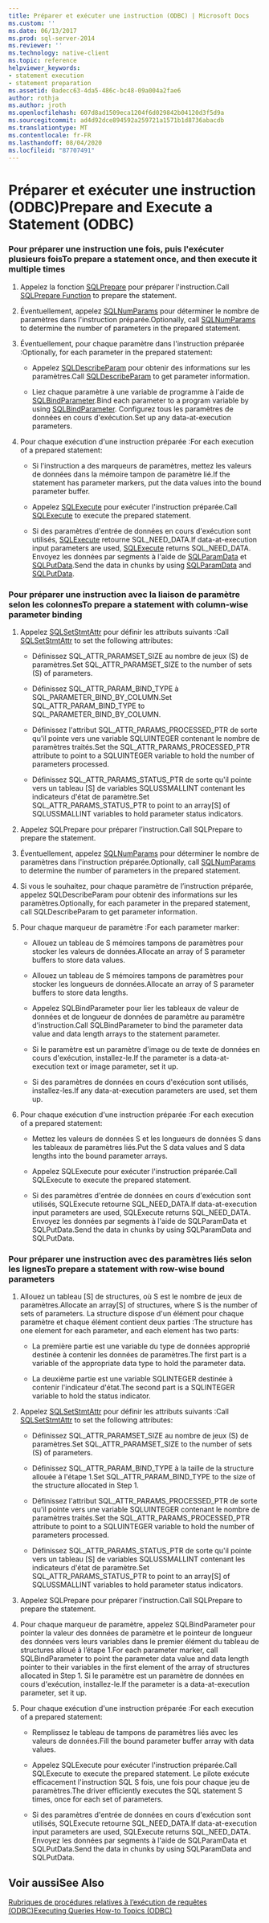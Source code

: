 ```yaml
---
title: Préparer et exécuter une instruction (ODBC) | Microsoft Docs
ms.custom: ''
ms.date: 06/13/2017
ms.prod: sql-server-2014
ms.reviewer: ''
ms.technology: native-client
ms.topic: reference
helpviewer_keywords:
- statement execution
- statement preparation
ms.assetid: 0adecc63-4da5-486c-bc48-09a004a2fae6
author: rothja
ms.author: jroth
ms.openlocfilehash: 607d8ad1509eca1204f6d029842b04120d3f5d9a
ms.sourcegitcommit: ad4d92dce894592a259721a1571b1d8736abacdb
ms.translationtype: MT
ms.contentlocale: fr-FR
ms.lasthandoff: 08/04/2020
ms.locfileid: "87707491"
---
```

# <a name="prepare-and-execute-a-statement-odbc"></a><span data-ttu-id="4e2e2-102">Préparer et exécuter une instruction (ODBC)</span><span class="sxs-lookup"><span data-stu-id="4e2e2-102">Prepare and Execute a Statement (ODBC)</span></span>
    
### <a name="to-prepare-a-statement-once-and-then-execute-it-multiple-times"></a><span data-ttu-id="4e2e2-103">Pour préparer une instruction une fois, puis l'exécuter plusieurs fois</span><span class="sxs-lookup"><span data-stu-id="4e2e2-103">To prepare a statement once, and then execute it multiple times</span></span>  
  
1.  <span data-ttu-id="4e2e2-104">Appelez la fonction [SQLPrepare](https://go.microsoft.com/fwlink/?LinkId=59360) pour préparer l'instruction.</span><span class="sxs-lookup"><span data-stu-id="4e2e2-104">Call [SQLPrepare Function](https://go.microsoft.com/fwlink/?LinkId=59360) to prepare the statement.</span></span>  
  
2.  <span data-ttu-id="4e2e2-105">Éventuellement, appelez [SQLNumParams](https://go.microsoft.com/fwlink/?LinkId=58404) pour déterminer le nombre de paramètres dans l'instruction préparée.</span><span class="sxs-lookup"><span data-stu-id="4e2e2-105">Optionally, call [SQLNumParams](https://go.microsoft.com/fwlink/?LinkId=58404) to determine the number of parameters in the prepared statement.</span></span>  
  
3.  <span data-ttu-id="4e2e2-106">Éventuellement, pour chaque paramètre dans l'instruction préparée :</span><span class="sxs-lookup"><span data-stu-id="4e2e2-106">Optionally, for each parameter in the prepared statement:</span></span>  
  
    -   <span data-ttu-id="4e2e2-107">Appelez [SQLDescribeParam](../../native-client-odbc-api/sqldescribeparam.md) pour obtenir des informations sur les paramètres.</span><span class="sxs-lookup"><span data-stu-id="4e2e2-107">Call [SQLDescribeParam](../../native-client-odbc-api/sqldescribeparam.md) to get parameter information.</span></span>  
  
    -   <span data-ttu-id="4e2e2-108">Liez chaque paramètre à une variable de programme à l'aide de [SQLBindParameter](../../native-client-odbc-api/sqlbindparameter.md).</span><span class="sxs-lookup"><span data-stu-id="4e2e2-108">Bind each parameter to a program variable by using [SQLBindParameter](../../native-client-odbc-api/sqlbindparameter.md).</span></span> <span data-ttu-id="4e2e2-109">Configurez tous les paramètres de données en cours d'exécution.</span><span class="sxs-lookup"><span data-stu-id="4e2e2-109">Set up any data-at-execution parameters.</span></span>  
  
4.  <span data-ttu-id="4e2e2-110">Pour chaque exécution d'une instruction préparée :</span><span class="sxs-lookup"><span data-stu-id="4e2e2-110">For each execution of a prepared statement:</span></span>  
  
    -   <span data-ttu-id="4e2e2-111">Si l'instruction a des marqueurs de paramètres, mettez les valeurs de données dans la mémoire tampon de paramètre lié.</span><span class="sxs-lookup"><span data-stu-id="4e2e2-111">If the statement has parameter markers, put the data values into the bound parameter buffer.</span></span>  
  
    -   <span data-ttu-id="4e2e2-112">Appelez [SQLExecute](https://go.microsoft.com/fwlink/?LinkId=58400) pour exécuter l'instruction préparée.</span><span class="sxs-lookup"><span data-stu-id="4e2e2-112">Call [SQLExecute](https://go.microsoft.com/fwlink/?LinkId=58400) to execute the prepared statement.</span></span>  
  
    -   <span data-ttu-id="4e2e2-113">Si des paramètres d'entrée de données en cours d'exécution sont utilisés, [SQLExecute](https://go.microsoft.com/fwlink/?LinkId=58400) retourne SQL_NEED_DATA.</span><span class="sxs-lookup"><span data-stu-id="4e2e2-113">If data-at-execution input parameters are used, [SQLExecute](https://go.microsoft.com/fwlink/?LinkId=58400) returns SQL_NEED_DATA.</span></span> <span data-ttu-id="4e2e2-114">Envoyez les données par segments à l'aide de [SQLParamData](https://go.microsoft.com/fwlink/?LinkId=58405) et [SQLPutData](../../native-client-odbc-api/sqlputdata.md).</span><span class="sxs-lookup"><span data-stu-id="4e2e2-114">Send the data in chunks by using [SQLParamData](https://go.microsoft.com/fwlink/?LinkId=58405) and [SQLPutData](../../native-client-odbc-api/sqlputdata.md).</span></span>  
  
### <a name="to-prepare-a-statement-with-column-wise-parameter-binding"></a><span data-ttu-id="4e2e2-115">Pour préparer une instruction avec la liaison de paramètre selon les colonnes</span><span class="sxs-lookup"><span data-stu-id="4e2e2-115">To prepare a statement with column-wise parameter binding</span></span>  
  
1.  <span data-ttu-id="4e2e2-116">Appelez [SQLSetStmtAttr](../../native-client-odbc-api/sqlsetstmtattr.md) pour définir les attributs suivants :</span><span class="sxs-lookup"><span data-stu-id="4e2e2-116">Call [SQLSetStmtAttr](../../native-client-odbc-api/sqlsetstmtattr.md) to set the following attributes:</span></span>  
  
    -   <span data-ttu-id="4e2e2-117">Définissez SQL_ATTR_PARAMSET_SIZE au nombre de jeux (S) de paramètres.</span><span class="sxs-lookup"><span data-stu-id="4e2e2-117">Set SQL_ATTR_PARAMSET_SIZE to the number of sets (S) of parameters.</span></span>  
  
    -   <span data-ttu-id="4e2e2-118">Définissez SQL_ATTR_PARAM_BIND_TYPE à SQL_PARAMETER_BIND_BY_COLUMN.</span><span class="sxs-lookup"><span data-stu-id="4e2e2-118">Set SQL_ATTR_PARAM_BIND_TYPE to SQL_PARAMETER_BIND_BY_COLUMN.</span></span>  
  
    -   <span data-ttu-id="4e2e2-119">Définissez l'attribut SQL_ATTR_PARAMS_PROCESSED_PTR de sorte qu'il pointe vers une variable SQLUINTEGER contenant le nombre de paramètres traités.</span><span class="sxs-lookup"><span data-stu-id="4e2e2-119">Set the SQL_ATTR_PARAMS_PROCESSED_PTR attribute to point to a SQLUINTEGER variable to hold the number of parameters processed.</span></span>  
  
    -   <span data-ttu-id="4e2e2-120">Définissez SQL_ATTR_PARAMS_STATUS_PTR de sorte qu'il pointe vers un tableau [S] de variables SQLUSSMALLINT contenant les indicateurs d'état de paramètre.</span><span class="sxs-lookup"><span data-stu-id="4e2e2-120">Set SQL_ATTR_PARAMS_STATUS_PTR to point to an array[S] of SQLUSSMALLINT variables to hold parameter status indicators.</span></span>  
  
2.  <span data-ttu-id="4e2e2-121">Appelez SQLPrepare pour préparer l’instruction.</span><span class="sxs-lookup"><span data-stu-id="4e2e2-121">Call SQLPrepare to prepare the statement.</span></span>  
  
3.  <span data-ttu-id="4e2e2-122">Éventuellement, appelez [SQLNumParams](https://go.microsoft.com/fwlink/?LinkId=58404) pour déterminer le nombre de paramètres dans l'instruction préparée.</span><span class="sxs-lookup"><span data-stu-id="4e2e2-122">Optionally, call [SQLNumParams](https://go.microsoft.com/fwlink/?LinkId=58404) to determine the number of parameters in the prepared statement.</span></span>  
  
4.  <span data-ttu-id="4e2e2-123">Si vous le souhaitez, pour chaque paramètre de l’instruction préparée, appelez SQLDescribeParam pour obtenir des informations sur les paramètres.</span><span class="sxs-lookup"><span data-stu-id="4e2e2-123">Optionally, for each parameter in the prepared statement, call SQLDescribeParam to get parameter information.</span></span>  
  
5.  <span data-ttu-id="4e2e2-124">Pour chaque marqueur de paramètre :</span><span class="sxs-lookup"><span data-stu-id="4e2e2-124">For each parameter marker:</span></span>  
  
    -   <span data-ttu-id="4e2e2-125">Allouez un tableau de S mémoires tampons de paramètres pour stocker les valeurs de données.</span><span class="sxs-lookup"><span data-stu-id="4e2e2-125">Allocate an array of S parameter buffers to store data values.</span></span>  
  
    -   <span data-ttu-id="4e2e2-126">Allouez un tableau de S mémoires tampons de paramètres pour stocker les longueurs de données.</span><span class="sxs-lookup"><span data-stu-id="4e2e2-126">Allocate an array of S parameter buffers to store data lengths.</span></span>  
  
    -   <span data-ttu-id="4e2e2-127">Appelez SQLBindParameter pour lier les tableaux de valeur de données et de longueur de données de paramètre au paramètre d'instruction.</span><span class="sxs-lookup"><span data-stu-id="4e2e2-127">Call SQLBindParameter to bind the parameter data value and data length arrays to the statement parameter.</span></span>  
  
    -   <span data-ttu-id="4e2e2-128">Si le paramètre est un paramètre d'image ou de texte de données en cours d'exécution, installez-le.</span><span class="sxs-lookup"><span data-stu-id="4e2e2-128">If the parameter is a data-at-execution text or image parameter, set it up.</span></span>  
  
    -   <span data-ttu-id="4e2e2-129">Si des paramètres de données en cours d'exécution sont utilisés, installez-les.</span><span class="sxs-lookup"><span data-stu-id="4e2e2-129">If any data-at-execution parameters are used, set them up.</span></span>  
  
6.  <span data-ttu-id="4e2e2-130">Pour chaque exécution d'une instruction préparée :</span><span class="sxs-lookup"><span data-stu-id="4e2e2-130">For each execution of a prepared statement:</span></span>  
  
    -   <span data-ttu-id="4e2e2-131">Mettez les valeurs de données S et les longueurs de données S dans les tableaux de paramètres liés.</span><span class="sxs-lookup"><span data-stu-id="4e2e2-131">Put the S data values and S data lengths into the bound parameter arrays.</span></span>  
  
    -   <span data-ttu-id="4e2e2-132">Appelez SQLExecute pour exécuter l'instruction préparée.</span><span class="sxs-lookup"><span data-stu-id="4e2e2-132">Call SQLExecute to execute the prepared statement.</span></span>  
  
    -   <span data-ttu-id="4e2e2-133">Si des paramètres d'entrée de données en cours d'exécution sont utilisés, SQLExecute retourne SQL_NEED_DATA.</span><span class="sxs-lookup"><span data-stu-id="4e2e2-133">If data-at-execution input parameters are used, SQLExecute returns SQL_NEED_DATA.</span></span> <span data-ttu-id="4e2e2-134">Envoyez les données par segments à l'aide de SQLParamData et SQLPutData.</span><span class="sxs-lookup"><span data-stu-id="4e2e2-134">Send the data in chunks by using SQLParamData and SQLPutData.</span></span>  
  
### <a name="to-prepare-a-statement-with-row-wise-bound-parameters"></a><span data-ttu-id="4e2e2-135">Pour préparer une instruction avec des paramètres liés selon les lignes</span><span class="sxs-lookup"><span data-stu-id="4e2e2-135">To prepare a statement with row-wise bound parameters</span></span>  
  
1.  <span data-ttu-id="4e2e2-136">Allouez un tableau [S] de structures, où S est le nombre de jeux de paramètres.</span><span class="sxs-lookup"><span data-stu-id="4e2e2-136">Allocate an array[S] of structures, where S is the number of sets of parameters.</span></span> <span data-ttu-id="4e2e2-137">La structure dispose d'un élément pour chaque paramètre et chaque élément contient deux parties :</span><span class="sxs-lookup"><span data-stu-id="4e2e2-137">The structure has one element for each parameter, and each element has two parts:</span></span>  
  
    -   <span data-ttu-id="4e2e2-138">La première partie est une variable du type de données approprié destinée à contenir les données de paramètres.</span><span class="sxs-lookup"><span data-stu-id="4e2e2-138">The first part is a variable of the appropriate data type to hold the parameter data.</span></span>  
  
    -   <span data-ttu-id="4e2e2-139">La deuxième partie est une variable SQLINTEGER destinée à contenir l'indicateur d'état.</span><span class="sxs-lookup"><span data-stu-id="4e2e2-139">The second part is a SQLINTEGER variable to hold the status indicator.</span></span>  
  
2.  <span data-ttu-id="4e2e2-140">Appelez [SQLSetStmtAttr](../../native-client-odbc-api/sqlsetstmtattr.md) pour définir les attributs suivants :</span><span class="sxs-lookup"><span data-stu-id="4e2e2-140">Call [SQLSetStmtAttr](../../native-client-odbc-api/sqlsetstmtattr.md) to set the following attributes:</span></span>  
  
    -   <span data-ttu-id="4e2e2-141">Définissez SQL_ATTR_PARAMSET_SIZE au nombre de jeux (S) de paramètres.</span><span class="sxs-lookup"><span data-stu-id="4e2e2-141">Set SQL_ATTR_PARAMSET_SIZE to the number of sets (S) of parameters.</span></span>  
  
    -   <span data-ttu-id="4e2e2-142">Définissez SQL_ATTR_PARAM_BIND_TYPE à la taille de la structure allouée à l'étape 1.</span><span class="sxs-lookup"><span data-stu-id="4e2e2-142">Set SQL_ATTR_PARAM_BIND_TYPE to the size of the structure allocated in Step 1.</span></span>  
  
    -   <span data-ttu-id="4e2e2-143">Définissez l'attribut SQL_ATTR_PARAMS_PROCESSED_PTR de sorte qu'il pointe vers une variable SQLUINTEGER contenant le nombre de paramètres traités.</span><span class="sxs-lookup"><span data-stu-id="4e2e2-143">Set the SQL_ATTR_PARAMS_PROCESSED_PTR attribute to point to a SQLUINTEGER variable to hold the number of parameters processed.</span></span>  
  
    -   <span data-ttu-id="4e2e2-144">Définissez SQL_ATTR_PARAMS_STATUS_PTR de sorte qu'il pointe vers un tableau [S] de variables SQLUSSMALLINT contenant les indicateurs d'état de paramètre.</span><span class="sxs-lookup"><span data-stu-id="4e2e2-144">Set SQL_ATTR_PARAMS_STATUS_PTR to point to an array[S] of SQLUSSMALLINT variables to hold parameter status indicators.</span></span>  
  
3.  <span data-ttu-id="4e2e2-145">Appelez SQLPrepare pour préparer l’instruction.</span><span class="sxs-lookup"><span data-stu-id="4e2e2-145">Call SQLPrepare to prepare the statement.</span></span>  
  
4.  <span data-ttu-id="4e2e2-146">Pour chaque marqueur de paramètre, appelez SQLBindParameter pour pointer la valeur des données de paramètre et le pointeur de longueur des données vers leurs variables dans le premier élément du tableau de structures alloué à l’étape 1.</span><span class="sxs-lookup"><span data-stu-id="4e2e2-146">For each parameter marker, call SQLBindParameter to point the parameter data value and data length pointer to their variables in the first element of the array of structures allocated in Step 1.</span></span> <span data-ttu-id="4e2e2-147">Si le paramètre est un paramètre de données en cours d'exécution, installez-le.</span><span class="sxs-lookup"><span data-stu-id="4e2e2-147">If the parameter is a data-at-execution parameter, set it up.</span></span>  
  
5.  <span data-ttu-id="4e2e2-148">Pour chaque exécution d'une instruction préparée :</span><span class="sxs-lookup"><span data-stu-id="4e2e2-148">For each execution of a prepared statement:</span></span>  
  
    -   <span data-ttu-id="4e2e2-149">Remplissez le tableau de tampons de paramètres liés avec les valeurs de données.</span><span class="sxs-lookup"><span data-stu-id="4e2e2-149">Fill the bound parameter buffer array with data values.</span></span>  
  
    -   <span data-ttu-id="4e2e2-150">Appelez SQLExecute pour exécuter l'instruction préparée.</span><span class="sxs-lookup"><span data-stu-id="4e2e2-150">Call SQLExecute to execute the prepared statement.</span></span> <span data-ttu-id="4e2e2-151">Le pilote exécute efficacement l'instruction SQL S fois, une fois pour chaque jeu de paramètres.</span><span class="sxs-lookup"><span data-stu-id="4e2e2-151">The driver efficiently executes the SQL statement S times, once for each set of parameters.</span></span>  
  
    -   <span data-ttu-id="4e2e2-152">Si des paramètres d'entrée de données en cours d'exécution sont utilisés, SQLExecute retourne SQL_NEED_DATA.</span><span class="sxs-lookup"><span data-stu-id="4e2e2-152">If data-at-execution input parameters are used, SQLExecute returns SQL_NEED_DATA.</span></span> <span data-ttu-id="4e2e2-153">Envoyez les données par segments à l'aide de SQLParamData et SQLPutData.</span><span class="sxs-lookup"><span data-stu-id="4e2e2-153">Send the data in chunks by using SQLParamData and SQLPutData.</span></span>  
  
## <a name="see-also"></a><span data-ttu-id="4e2e2-154">Voir aussi</span><span class="sxs-lookup"><span data-stu-id="4e2e2-154">See Also</span></span>  
 [<span data-ttu-id="4e2e2-155">Rubriques de procédures relatives à l’exécution de requêtes &#40;ODBC&#41;</span><span class="sxs-lookup"><span data-stu-id="4e2e2-155">Executing Queries How-to Topics &#40;ODBC&#41;</span></span>](executing-queries-how-to-topics-odbc.md)  
  
  
